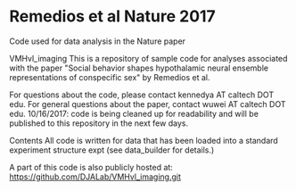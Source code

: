 # Remedios et al Nature 2017
Code used for data analysis in the Nature paper

VMHvl_imaging
This is a repository of sample code for analyses associated with the paper "Social behavior shapes hypothalamic neural ensemble representations of conspecific sex" by Remedios et al.

For questions about the code, please contact kennedya AT caltech DOT edu.
For general questions about the paper, contact wuwei AT caltech DOT edu.
10/16/2017: code is being cleaned up for readability and will be published to this repository in the next few days.

Contents
All code is written for data that has been loaded into a standard experiment structure expt (see data_builder for details.)

A part of this code is also publicly hosted at:
https://github.com/DJALab/VMHvl_imaging.git
